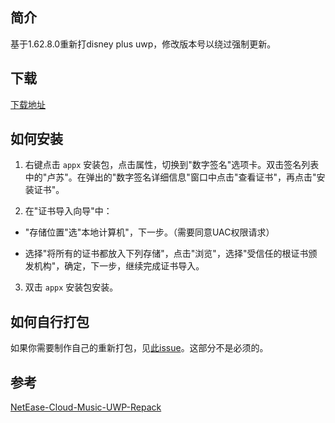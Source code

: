 ## 简介

基于1.62.8.0重新打disney plus uwp，修改版本号以绕过强制更新。

## 下载

[下载地址](https://github.com/Tweed0984/disneyplus-uwp-repack-BFU/releases/download/repack/disneyplus_uwp_repack_BFU.appx)

## 如何安装

1. 右键点击 ```appx``` 安装包，点击属性，切换到"数字签名"选项卡。双击签名列表中的"卢苏"。在弹出的"数字签名详细信息"窗口中点击"查看证书"，再点击"安装证书"。

2. 在"证书导入向导"中：

- "存储位置"选"本地计算机"，下一步。（需要同意UAC权限请求）

- 选择"将所有的证书都放入下列存储"，点击"浏览"，选择"受信任的根证书颁发机构"，确定，下一步，继续完成证书导入。

3. 双击 ```appx``` 安装包安装。

## 如何自行打包

如果你需要制作自己的重新打包，见[此issue](https://github.com/JasonWei512/NetEase-Cloud-Music-UWP-Repack/issues/3#issuecomment-636415035)。这部分不是必须的。

## 参考

[NetEase-Cloud-Music-UWP-Repack](https://github.com/JasonWei512/NetEase-Cloud-Music-UWP-Repack)

